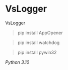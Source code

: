 # VsLogger
VsLogger


> pip install AppOpener

> pip install watchdog

> pip install pywin32

_Python 3.10_
